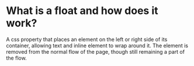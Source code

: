 # What is a float and how does it work?

A css property that places an element on the left or right side of its container, allowing text and inline element to wrap around it. The element is removed from the normal flow of the page, though still remaining a part of the flow.
